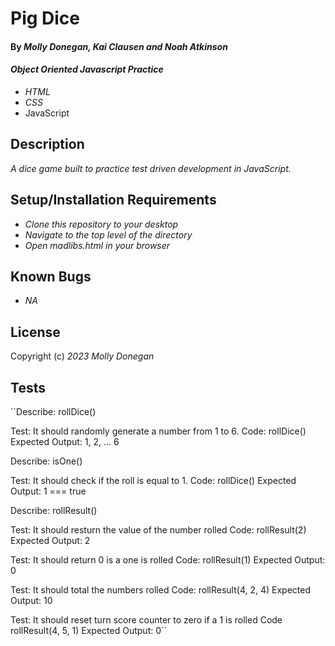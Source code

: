 # Pig Dice

#### By _**Molly Donegan, Kai Clausen and Noah Atkinson**_

#### _Object Oriented Javascript Practice_

* _HTML_
* _CSS_
* JavaScript

## Description

_A dice game built to practice test driven development in JavaScript._


## Setup/Installation Requirements

* _Clone this repository to your desktop_
* _Navigate to the top level of the directory_
* _Open madlibs.html in your browser_

## Known Bugs

* _NA_

## License

Copyright (c) _2023 Molly Donegan_

## Tests

``Describe: rollDice()

Test: It should randomly generate a number from 1 to 6.
Code: rollDice()
Expected Output: 1, 2, ... 6

Describe: isOne()

Test: It should check if the roll is equal to 1.
Code: rollDice()
Expected Output: 1 === true

Describe: rollResult()

Test: It should resturn the value of the number rolled
Code: rollResult(2)
Expected Output: 2

Test: It should return 0 is a one is rolled
Code: rollResult(1)
Expected Output: 0

Test: It should total the numbers rolled
Code: rollResult(4, 2, 4)
Expected Output: 10

Test: It should reset turn score counter to zero if a 1 is rolled
Code rollResult(4, 5, 1)
Expected Output: 0``